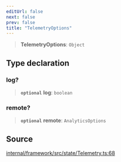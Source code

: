```yaml
---
editUrl: false
next: false
prev: false
title: "TelemetryOptions"
---
```


> **TelemetryOptions**: `Object`

## Type declaration

### log?

> **`optional`** **log**: `boolean`

### remote?

> **`optional`** **remote**: `AnalyticsOptions`

## Source

[internal/framework/src/state/Telemetry.ts:68](https://github.com/nodenogg-in/alpha-p2p/blob/265a0e2/internal/framework/src/state/Telemetry.ts#L68)
